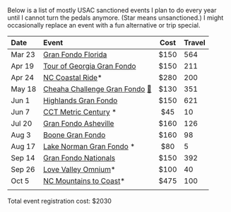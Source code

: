 Below is a list of mostly USAC sanctioned events I plan to do every year until I cannot turn the pedals anymore. (Star means unsanctioned.) I might occasionally replace an event with a fun alternative or trip special.

| Date   | Event                                                                                                           | Cost | Travel |
| :----- | :-------------------------------------------------------------------------------------------------------------- | :--: | :----- |
| Mar 23 | [Gran Fondo Florida](https://www.granfondonationalseries.com/gran-fondo-florida/)                               | $150 | 564    |
| Apr 19 | [Tour of Georgia Gran Fondo](https://www.granfondonationalseries.com/gran-fondo-georgia)                        | $150 | 211    |
| Apr 24 | [NC Coastal Ride](https://ncsports.org/event/cyclenc_coastal_ride/)*                                            | $280 | 200    |
| May 18 | [Cheaha Challenge Gran Fondo](https://www.cheahachallenge.com/) [🚙](https://maps.app.goo.gl/uvy7Gf38hJpvhUDSA) | $130 | 351    |
| Jun 1  | [Highlands Gran Fondo](https://www.granfondonationalseries.com/gran-fondo-highlands/)                           | $150 | 621    |
| Jun 7  | [CCT Metric Century](https://raceroster.com/events/2025/99053/cct) *                                            | $45  | 10     |
| Jul 20 | [Gran Fondo Asheville](https://www.granfondonationalseries.com/gran-fondo-asheville/)                           | $160 | 126    |
| Aug 3  | [Boone Gran Fondo](https://www.granfondonationalseries.com/gran-fondo-boone/)                                   | $160 | 98     |
| Aug 17 | [Lake Norman Gran Fondo](https://lakenormanfondo.com/) *                                                        | $80  | 5      |
| Sep 14 | [Gran Fondo Nationals](https://www.granfondonationalseries.com/gran-fondo-maryland/)                            | $150 | 392    |
| Sep 26 | [Love Valley Omnium](https://www.lovevalleyroubaix.com/)*                                                       | $100 | 40     |
| Oct 5  | [NC Mountains to Coast](https://ncsports.org/event/cyclenc_mountainstocoast_ride/)*                             | $475 | 100    |
|        |                                                                                                                 |      |        |

Total event registration cost: $2030
